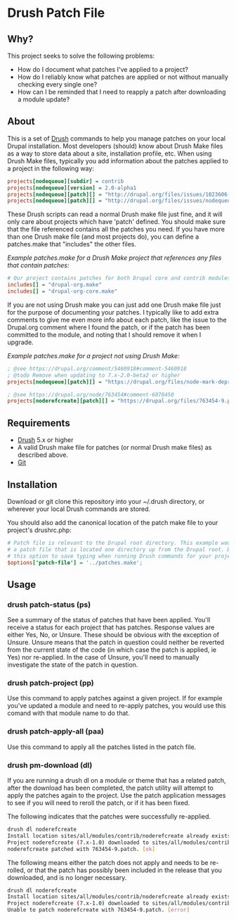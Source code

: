 # Drush Patch File

## Why?

This project seeks to solve the following problems:

* How do I document what patches I've applied to a project?
* How do I reliably know what patches are applied or not without manually checking every single one?
* How can I be reminded that I need to reapply a patch after downloading a module update?

## About

This is a set of [Drush](https://github.com/drush-ops/drush) commands to help you manage patches on your local Drupal
installation. Most developers (should) know about Drush Make files as a way to
store data about a site, installation profile, etc. When using Drush Make files,
typically you add information about the patches applied to a project in the
following way:

```ini
projects[nodequeue][subdir] = contrib
projects[nodequeue][version] = 2.0-alpha1
projects[nodequeue][patch][] = "http://drupal.org/files/issues/1023606-qid-to-name-6.patch"
projects[nodequeue][patch][] = "http://drupal.org/files/issues/nodequeue_d7_autocomplete-872444-6.patch"
```

These Drush scripts can read a normal Drush make file just fine, and it will
only care about projects which have 'patch' defined. You should make sure that
the file referenced contains all the patches you need. If you have more than
one Drush make file (and most projects do), you can define a patches.make that
"includes" the other files.

_Example patches.make for a Drush Make project that references any files that contain patches:_
```ini
# Our project contains patches for both Drupal core and contrib modules/themes.
includes[] = "drupal-org.make"
includes[] = "drupal-org-core.make"
```

If you are not using Drush make you can just add one Drush make file just for
the purpose of documenting your patches. I typically like to add extra
comments to give me even more info about each patch, like the issue to the
Drupal.org comment where I found the patch, or if the patch has been committed
to the module, and noting that I should remove it when I upgrade.

_Example patches.make for a project not using Drush Make:_
```ini
; @see https://drupal.org/comment/5460918#comment-5460918
; @todo Remove when updating to 7.x-2.0-beta2 or higher
projects[nodequeue][patch][] = "https://drupal.org/files/node-mark-deprecated-1402634-1.patch"

; @see https://drupal.org/node/763454#comment-6070450
projects[noderefcreate][patch][] = "https://drupal.org/files/763454-9.patch"
```

## Requirements

- [Drush](https://github.com/drush-ops/drush) 5.x or higher
- A valid Drush make file for patches (or normal Drush make files) as described
  above.
- [Git](http://git-scm.com/downloads)

## Installation

Download or git clone this repository into your ~/.drush directory, or wherever
your local Drush commands are stored.

You should also add the canonical location of the patch make file to your
project's drushrc.php:

```ini
# Patch file is relevant to the Drupal root directory. This example would refer
# a patch file that is located one directory up from the Drupal root. Define
# this option to save typing when running Drush commands for your project.
$options['patch-file'] = '../patches.make';
```

## Usage

### drush patch-status (ps)

See a summary of the status of patches that have been applied. You'll receive
a status for each project that has patches. Response values are either Yes,
No, or Unsure. These should be obvious with the exception of Unsure. Unsure
means that the patch in question could neither be reverted from the current
state of the code (in which case the patch is applied, ie Yes) nor re-applied.
In the case of Unsure, you'll need to manually investigate the state of the
patch in question.

### drush patch-project (pp)

Use this command to apply patches against a given project. If for example
you've updated a module and need to re-apply patches, you would use this comand
with that module name to do that.

### drush patch-apply-all (paa)

Use this command to apply all the patches listed in the patch file.

### drush pm-download (dl)

If you are running a drush dl on a module or theme that has a related patch,
after the download has been completed, the patch utility will attempt to apply
the patches again to the project. Use the patch application messages to see if
you will need to reroll the patch, or if it has been fixed.

The following indicates that the patches were successfully re-applied.

```bash
drush dl noderefcreate
Install location sites/all/modules/contrib/noderefcreate already exists. Do you want to overwrite it? (y/n): y
Project noderefcreate (7.x-1.0) downloaded to sites/all/modules/contrib/noderefcreate. [success]
noderefcreate patched with 763454-9.patch. [ok]
```

The following means either the patch does not apply and needs to be re-rolled,
or that the patch has possibly been included in the release that you downloaded,
and is no longer necessary.

```bash
drush dl noderefcreate
Install location sites/all/modules/contrib/noderefcreate already exists. Do you want to overwrite it? (y/n): y
Project noderefcreate (7.x-1.0) downloaded to sites/all/modules/contrib/noderefcreate. [success]
Unable to patch noderefcreate with 763454-9.patch. [error]
```
